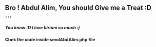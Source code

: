 ## Bro ! Abdul Alim, You should Give me a Treat :D ...

##### You know :D I love biriani so much :)

**Chek the code inside sendAbdAlim.php file**
